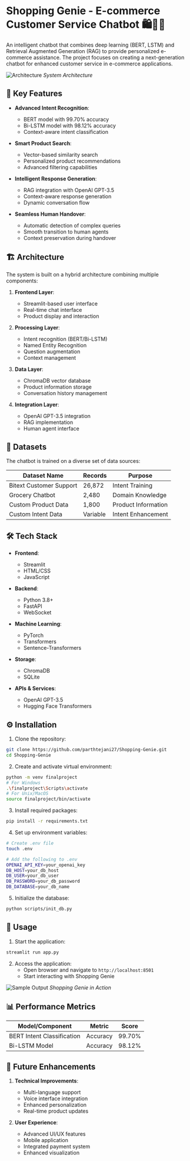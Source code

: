 # Shopping Genie - E-commerce Customer Service Chatbot 🛍️🧞‍♂️

An intelligent chatbot that combines deep learning (BERT, LSTM) and Retrieval Augmented Generation (RAG) to provide personalized e-commerce assistance. The project focuses on creating a next-generation chatbot for enhanced customer service in e-commerce applications.

![Architecture](https://github.com/user-attachments/assets/6cb7d426-1959-48a3-97d4-09473a8ad902)
_System Architecture_

## 🌟 Key Features

- **Advanced Intent Recognition**:

  - BERT model with 99.70% accuracy
  - Bi-LSTM model with 98.12% accuracy
  - Context-aware intent classification

- **Smart Product Search**:

  - Vector-based similarity search
  - Personalized product recommendations
  - Advanced filtering capabilities

- **Intelligent Response Generation**:

  - RAG integration with OpenAI GPT-3.5
  - Context-aware response generation
  - Dynamic conversation flow

- **Seamless Human Handover**:
  - Automatic detection of complex queries
  - Smooth transition to human agents
  - Context preservation during handover

## 🏗️ Architecture

The system is built on a hybrid architecture combining multiple components:

1. **Frontend Layer**:

   - Streamlit-based user interface
   - Real-time chat interface
   - Product display and interaction

2. **Processing Layer**:

   - Intent recognition (BERT/Bi-LSTM)
   - Named Entity Recognition
   - Question augmentation
   - Context management

3. **Data Layer**:

   - ChromaDB vector database
   - Product information storage
   - Conversation history management

4. **Integration Layer**:
   - OpenAI GPT-3.5 integration
   - RAG implementation
   - Human agent interface

## 💾 Datasets

The chatbot is trained on a diverse set of data sources:

| Dataset Name            | Records  | Purpose             |
| ----------------------- | -------- | ------------------- |
| Bitext Customer Support | 26,872   | Intent Training     |
| Grocery Chatbot         | 2,480    | Domain Knowledge    |
| Custom Product Data     | 1,800    | Product Information |
| Custom Intent Data      | Variable | Intent Enhancement  |

## 🛠️ Tech Stack

- **Frontend**:

  - Streamlit
  - HTML/CSS
  - JavaScript

- **Backend**:

  - Python 3.8+
  - FastAPI
  - WebSocket

- **Machine Learning**:

  - PyTorch
  - Transformers
  - Sentence-Transformers

- **Storage**:

  - ChromaDB
  - SQLite

- **APIs & Services**:
  - OpenAI GPT-3.5
  - Hugging Face Transformers

## ⚙️ Installation

1. Clone the repository:

```bash
git clone https://github.com/parthtejani27/Shopping-Genie.git
cd Shopping-Genie
```

2. Create and activate virtual environment:

```bash
python -m venv finalproject
# For Windows
.\finalproject\Scripts\activate
# For Unix/MacOS
source finalproject/bin/activate
```

3. Install required packages:

```bash
pip install -r requirements.txt
```

4. Set up environment variables:

```bash
# Create .env file
touch .env

# Add the following to .env
OPENAI_API_KEY=your_openai_key
DB_HOST=your_db_host
DB_USER=your_db_user
DB_PASSWORD=your_db_password
DB_DATABASE=your_db_name
```

5. Initialize the database:

```bash
python scripts/init_db.py
```

## 🚀 Usage

1. Start the application:

```bash
streamlit run app.py
```

2. Access the application:
   - Open browser and navigate to `http://localhost:8501`
   - Start interacting with Shopping Genie

![Sample Output](https://github.com/user-attachments/assets/bde47e4f-4220-436b-9cc7-581f2b799e12)
_Shopping Genie in Action_

## 📊 Performance Metrics

| Model/Component            | Metric                | Score  |
| -------------------------- | --------------------- | ------ |
| BERT Intent Classification | Accuracy              | 99.70% |
| Bi-LSTM Model              | Accuracy              | 98.12% |

## 🔮 Future Enhancements

1. **Technical Improvements**:

   - Multi-language support
   - Voice interface integration
   - Enhanced personalization
   - Real-time product updates

2. **User Experience**:
   - Advanced UI/UX features
   - Mobile application
   - Integrated payment system
   - Enhanced visualization
